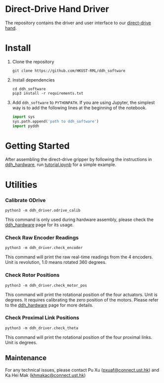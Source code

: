 # Direct-Drive Hand Driver

The repository contains the driver and user interface to our [direct-drive hand](https://github.com/HKUST-RML/ddh_hardware).



# Install

1. Clone the repository

   ```shell
   git clone https://github.com/HKUST-RML/ddh_software
   ```

2. Install dependencies

   ```shell
   cd ddh_software
   pip3 install -r requirements.txt
   ```

3. Add `ddh_software` to `PYTHONPATH`. If you are using Jupyter, the simplest way is to add the following lines at the beginning of the notebook.

   ```python
   import sys
   sys.path.append('path to ddh_software')
   import pyddh
   ```



# Getting Started

After assembling the direct-drive gripper by following the instructions in [ddh_hardware](https://github.com/HKUST-RML/ddh_hardware), run [tutorial.ipynb](https://github.com/HKUST-RML/pyddh/blob/master/examples/tutorial.ipynb) for a simple example.



# Utilities



### Calibrate ODrive

```shell
python3 -m ddh_driver.odrive_calib
```

This command is only used during hardware assembly, please check the [ddh_hardware](https://github.com/HKUST-RML/ddh_hardware) page for its usage.



### Check Raw Encoder Readings

```shell
python3 -m ddh_driver.check_encoder
```

This command will print the raw real-time readings from the 4 encoders. Unit is revolution, 1.0 means rotated 360 degrees.



### Check Rotor Positions

```shell
python3 -m ddh_driver.check_motor_pos
```

This command will print the rotational position of the four actuators. Unit is degrees. It requires calibrating the zero position of the motors. Please refer to the  [ddh_hardware](https://github.com/HKUST-RML/ddh_hardware) page for more details.



### Check Proximal Link Positions

```shell
python3 -m ddh_driver.check_theta
```

This command will print the rotational position of the four proximal links. Unit is degrees.



## Maintenance
For any technical issues, please contact Pu Xu (pxuaf@connect.ust.hk) and Ka Hei Mak (khmakac@connect.ust.hk)
